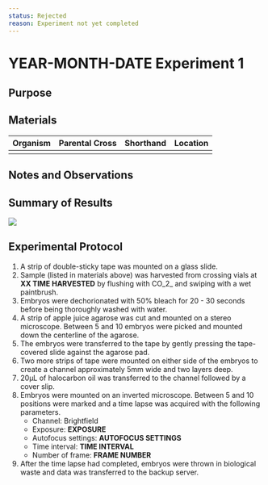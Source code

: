 ```yaml
---
status: Rejected
reason: Experiment not yet completed 
---
```


# YEAR-MONTH-DATE Experiment 1

## Purpose

## Materials

| **Organism** | **Parental Cross** | **Shorthand** | **Location** |
| :--: | :--: |:--:| :--:|
| | | | |

## Notes and Observations


## Summary of Results


![](output/)


## Experimental Protocol

1. A strip of double-sticky tape was mounted on a glass slide.
2. Sample (listed in materials above) was harvested from crossing vials at **XX TIME HARVESTED** by flushing with CO_2_ and swiping with a wet paintbrush.
2. Embryos were dechorionated with 50% bleach for 20 - 30 seconds before being thoroughly washed with water. 
3. A strip of apple juice agarose was cut and mounted on a stereo microscope. Between 5 and 10 embryos were picked and mounted down the centerline of the agarose.
4. The embryos were transferred to the tape by gently pressing the tape-covered slide against the agarose pad. 
5. Two more strips of tape were mounted on either side of the embryos to create a channel approximately 5mm wide and two layers deep.
6. 20µL of halocarbon oil was transferred to the channel followed by a cover slip. 
7. Embryos were mounted on an inverted microscope. Between 5 and 10 positions were marked and a time lapse was acquired with the following parameters.
    * Channel: Brightfield
    * Exposure: **EXPOSURE**
    * Autofocus settings: **AUTOFOCUS SETTINGS**
    * Time interval: **TIME INTERVAL**
    * Number of frame: **FRAME NUMBER**
8. After the time lapse had completed, embryos were thrown in biological waste and data was transferred to the backup server. 